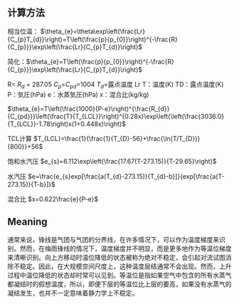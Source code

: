 ## 计算方法
相当位温：
$\theta_{e}=\theta\exp\left(\frac{Lr}{C_{p}T_{d}}\right)=T\left(\frac{p}{p_{0}}\right)^{-\frac{R}{C_{p}}}\exp\left(\frac{Lr}{C_{p}T_{d}}\right)$

简化：$\theta_{e}=T\left(\frac{p}{p_{0}}\right)^{-\frac{R}{C_{p}}}\exp\left(\frac{Lr}{C_{p}T_{d}}\right)$

R= $R_{d}$ = 287.05
$C_{p}$=$C_{pd}$=1004
$T_{d}$=露点温度
Lr
T：温度(K) 
TD：露点温度(K) 
P：気圧(hPa) 
e：水蒸気圧(hPa) 
x：混合比(kg/kg)

$\theta_{e}=T\left(\frac{1000}{P-e}\right)^{\frac{R_{d}}{C_{pd}}}\left(\frac{T}{T_{LCL}}\right)^{0.28x}\exp\left(\left(\frac{3036.0}{T_{LCL}}-1.78\right)x(1+0.448x)\right)$

TCL计算
$T_{LCL}=\frac{1}{\frac{1}{T_{D}-56}+\frac{\ln(T/T_{D})}{800}}+56$

饱和水汽压
$e_{s}=6.112\exp\left(\frac{17.67(T-273.15)}{T-29.65}\right)$

水汽压
$e=\frac{e_{s}exp[\frac{a(T_{d}-273.15)}{T_{d}-b}]}{exp[\frac{a(T-273.15)}{T-b}]}$

混合比
$x=0.622\frac{e}{P-e}$







## Meaning
通常来说，锋线是气团与气团的分界线，在许多情况下，可以作为温度梯度来识别。然而，在梅雨锋线的情况下，温度梯度并不明显，而是更多地作为等温位梯度来清晰识别。向上方移动时温位降低的状态被称为绝对不稳定，会引起对流试图消除不稳定。因此，在大规模空间尺度上，这种温度层结通常不会出现。然而，上升过程中温位降低的状态却时常可以见到。等温位是指如果空气中包含的所有水蒸气都凝结时的假想温度，所以，即便下层的等温位比上层的要高，如果没有水蒸气的凝结发生，也并不一定意味着静力学上不稳定。
